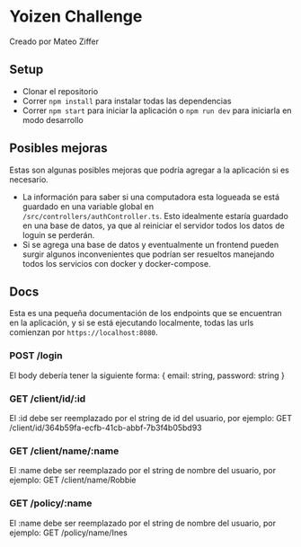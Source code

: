 # Yoizen Challenge

Creado por Mateo Ziffer

## Setup

-   Clonar el repositorio
-   Correr `npm install` para instalar todas las dependencias
-   Correr `npm start` para iniciar la aplicación o `npm run dev` para iniciarla en modo desarrollo

## Posibles mejoras

Estas son algunas posibles mejoras que podría agregar a la aplicación si es necesario.

-   La información para saber si una computadora esta logueada se está guardado en una variable global en `/src/controllers/authController.ts`. Esto idealmente estaría guardado en una base de datos, ya que al reiniciar el servidor todos los datos de loguin se perderán.
-   Si se agrega una base de datos y eventualmente un frontend pueden surgir algunos inconvenientes que podrían ser resueltos manejando todos los servicios con docker y docker-compose.

## Docs

Esta es una pequeña documentación de los endpoints que se encuentran en la aplicación, y si se está ejecutando localmente, todas las urls comienzan por `https://localhost:8080`.

### POST /login

El body debería tener la siguiente forma: { email: string, password: string }

### GET /client/id/:id

El :id debe ser reemplazado por el string de id del usuario, por ejemplo: GET /client/id/364b59fa-ecfb-41cb-abbf-7b3f4b05bd93

### GET /client/name/:name

El :name debe ser reemplazado por el string de nombre del usuario, por ejemplo: GET /client/name/Robbie

### GET /policy/:name

El :name debe ser reemplazado por el string de nombre del usuario, por ejemplo: GET /policy/name/Ines
